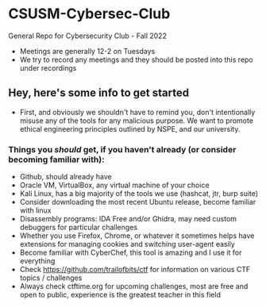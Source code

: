 # CSUSM-Cybersec-Club
General Repo for Cybersecurity Club - Fall 2022

- Meetings are generally 12-2 on Tuesdays
- We try to record any meetings and they should be posted into this repo under recordings


## Hey, here's some info to get started
- First, and obviously we shouldn't have to remind you, don't intentionally misuse any of the tools for any malicious purpose. We want to promote ethical engineering 
principles outlined by NSPE, and our university. 

### Things you _should_ get, if you haven't already (or consider becoming familiar with):
- Github, should already have
- Oracle VM, VirtualBox, any virtual machine of your choice
- Kali Linux, has a big majority of the tools we use (hashcat, jtr, burp suite)
- Consider downloading the most recent Ubuntu release, become familiar with linux
- Disassembly programs: IDA Free and/or Ghidra, may need custom debuggers for particular challenges
- Whether you use Firefox, Chrome, or whatever it sometimes helps have extensions for managing cookies and switching user-agent easily
- Become familiar with CyberChef, this tool is amazing and I use it for everything 
- Check https://github.com/trailofbits/ctf for information on various CTF topics / challenges
- Always check ctftime.org for upcoming challenges, most are free and open to public, experience is the greatest teacher in this field
